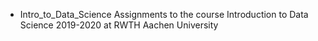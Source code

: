 - Intro_to_Data_Science
Assignments to the course Introduction to Data Science 2019-2020 at RWTH Aachen University
